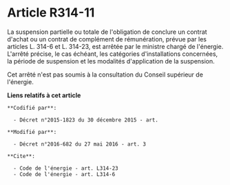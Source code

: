 # Article R314-11

La suspension partielle ou totale de l'obligation de conclure un contrat d'achat ou un contrat de complément de rémunération,
prévue par les articles L. 314-6 et L. 314-23, est arrêtée par le ministre chargé de l'énergie. L'arrêté précise, le cas
échéant, les catégories d'installations concernées, la période de suspension et les modalités d'application de la
suspension. 

Cet arrêté n'est pas soumis à la consultation du Conseil supérieur de l'énergie.

**Liens relatifs à cet article**

	**Codifié par**:

	  - Décret n°2015-1823 du 30 décembre 2015 - art.

	**Modifié par**:

	  - Décret n°2016-682 du 27 mai 2016 - art. 3

	**Cite**:

	  - Code de l'énergie - art. L314-23
	  - Code de l'énergie - art. L314-6
